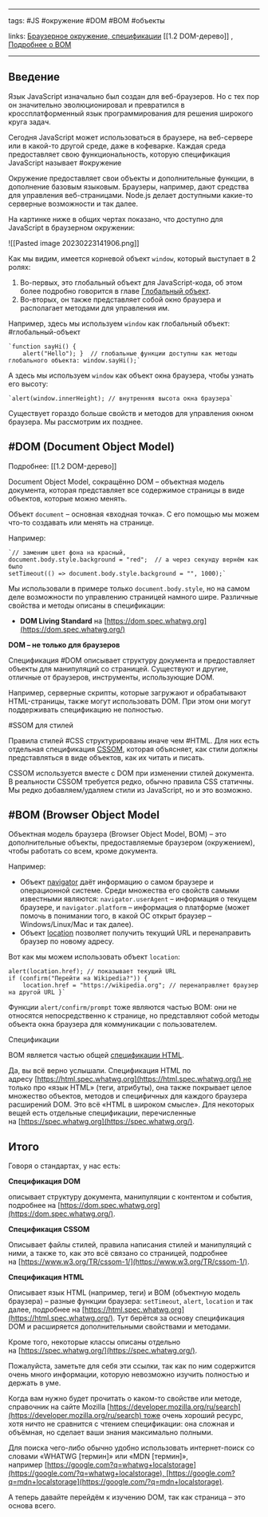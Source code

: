 ____

tags: #JS #окружение #DOM #BOM #объекты 

links: [Браузерное окружение, спецификации](https://learn.javascript.ru/browser-environment) [[1.2 DOM-дерево]] , [Подробнее о BOM](https://html.spec.whatwg.org/)
_____

## Введение

Язык JavaScript изначально был создан для веб-браузеров. Но с тех пор он значительно эволюционировал и превратился в кроссплатформенный язык программирования для решения широкого круга задач.

Сегодня JavaScript может использоваться в браузере, на веб-сервере или в какой-то другой среде, даже в кофеварке. Каждая среда предоставляет свою функциональность, которую спецификация JavaScript называет #окружение

Окружение предоставляет свои объекты и дополнительные функции, в дополнение базовым языковым. Браузеры, например, дают средства для управления веб-страницами. Node.js делает доступными какие-то серверные возможности и так далее.

На картинке ниже в общих чертах показано, что доступно для JavaScript в браузерном окружении:

![[Pasted image 20230223141906.png]]

Как мы видим, имеется корневой объект `window`, который выступает в 2 ролях:

1.  Во-первых, это глобальный объект для JavaScript-кода, об этом более подробно говорится в главе [Глобальный объект](https://learn.javascript.ru/global-object).
2.  Во-вторых, он также представляет собой окно браузера и располагает методами для управления им.

Например, здесь мы используем `window` как глобальный объект: #глобальный-объект
~~~
`function sayHi() {  
	alert("Hello"); }  // глобальные функции доступны как методы глобального объекта: window.sayHi();`
~~~
А здесь мы используем `window` как объект окна браузера, чтобы узнать его высоту:
~~~
`alert(window.innerHeight); // внутренняя высота окна браузера`
~~~
Существует гораздо больше свойств и методов для управления окном браузера. Мы рассмотрим их позднее.

## #DOM (Document Object Model)
Подробнее: [[1.2 DOM-дерево]]

Document Object Model, сокращённо DOM – объектная модель документа, которая представляет все содержимое страницы в виде объектов, которые можно менять.

Объект `document` – основная «входная точка». С его помощью мы можем что-то создавать или менять на странице.

Например:
~~~
`// заменим цвет фона на красный, 
document.body.style.background = "red";  // а через секунду вернём как было 
setTimeout(() => document.body.style.background = "", 1000);`
~~~
Мы использовали в примере только `document.body.style`, но на самом деле возможности по управлению страницей намного шире. Различные свойства и методы описаны в спецификации:

-   **DOM Living Standard** на [https://dom.spec.whatwg.org](https://dom.spec.whatwg.org/)

**DOM – не только для браузеров**

Спецификация #DOM описывает структуру документа и предоставляет объекты для манипуляций со страницей. Существуют и другие, отличные от браузеров, инструменты, использующие DOM.

Например, серверные скрипты, которые загружают и обрабатывают HTML-страницы, также могут использовать DOM. При этом они могут поддерживать спецификацию не полностью.

#SSOM для стилей

Правила стилей #CSS структурированы иначе чем #HTML. Для них есть отдельная спецификация [CSSOM](https://www.w3.org/TR/cssom-1/), которая объясняет, как стили должны представляться в виде объектов, как их читать и писать.

CSSOM используется вместе с DOM при изменении стилей документа. В реальности CSSOM требуется редко, обычно правила CSS статичны. Мы редко добавляем/удаляем стили из JavaScript, но и это возможно.

## #BOM (Browser Object Model

Объектная модель браузера (Browser Object Model, BOM) – это дополнительные объекты, предоставляемые браузером (окружением), чтобы работать со всем, кроме документа.

Например:

-   Объект [navigator](https://developer.mozilla.org/ru/docs/Web/API/Window/navigator) даёт информацию о самом браузере и операционной системе. Среди множества его свойств самыми известными являются: `navigator.userAgent` – информация о текущем браузере, и `navigator.platform` – информация о платформе (может помочь в понимании того, в какой ОС открыт браузер – Windows/Linux/Mac и так далее).
-   Объект [location](https://developer.mozilla.org/ru/docs/Web/API/Window/location) позволяет получить текущий URL и перенаправить браузер по новому адресу.

Вот как мы можем использовать объект `location`:
~~~
alert(location.href); // показывает текущий URL 
if (confirm("Перейти на Wikipedia?")) {   
	location.href = "https://wikipedia.org"; // перенаправляет браузер на другой URL }`
~~~
Функции `alert/confirm/prompt` тоже являются частью BOM: они не относятся непосредственно к странице, но представляют собой методы объекта окна браузера для коммуникации с пользователем.

Спецификации

BOM является частью общей [спецификации HTML](https://html.spec.whatwg.org/).

Да, вы всё верно услышали. Спецификация HTML по адресу [https://html.spec.whatwg.org](https://html.spec.whatwg.org/) не только про «язык HTML» (теги, атрибуты), она также покрывает целое множество объектов, методов и специфичных для каждого браузера расширений DOM. Это всё «HTML в широком смысле». Для некоторых вещей есть отдельные спецификации, перечисленные на [https://spec.whatwg.org](https://spec.whatwg.org/).

## Итого

Говоря о стандартах, у нас есть:

**Спецификация DOM**

описывает структуру документа, манипуляции с контентом и события, подробнее на [https://dom.spec.whatwg.org](https://dom.spec.whatwg.org/).

**Спецификация CSSOM**

Описывает файлы стилей, правила написания стилей и манипуляций с ними, а также то, как это всё связано со страницей, подробнее на [https://www.w3.org/TR/cssom-1/](https://www.w3.org/TR/cssom-1/).

**Спецификация HTML**

Описывает язык HTML (например, теги) и BOM (объектную модель браузера) – разные функции браузера: `setTimeout`, `alert`, `location` и так далее, подробнее на [https://html.spec.whatwg.org](https://html.spec.whatwg.org/). Тут берётся за основу спецификация DOM и расширяется дополнительными свойствами и методами.

Кроме того, некоторые классы описаны отдельно на [https://spec.whatwg.org/](https://spec.whatwg.org/).

Пожалуйста, заметьте для себя эти ссылки, так как по ним содержится очень много информации, которую невозможно изучить полностью и держать в уме.

Когда вам нужно будет прочитать о каком-то свойстве или методе, справочник на сайте Mozilla [https://developer.mozilla.org/ru/search](https://developer.mozilla.org/ru/search) тоже очень хороший ресурс, хотя ничто не сравнится с чтением спецификации: она сложная и объёмная, но сделает ваши знания максимально полными.

Для поиска чего-либо обычно удобно использовать интернет-поиск со словами «WHATWG [термин]» или «MDN [термин]», например [https://google.com?q=whatwg+localstorage](https://google.com/?q=whatwg+localstorage), [https://google.com?q=mdn+localstorage](https://google.com/?q=mdn+localstorage).

А теперь давайте перейдём к изучению DOM, так как страница – это основа всего.